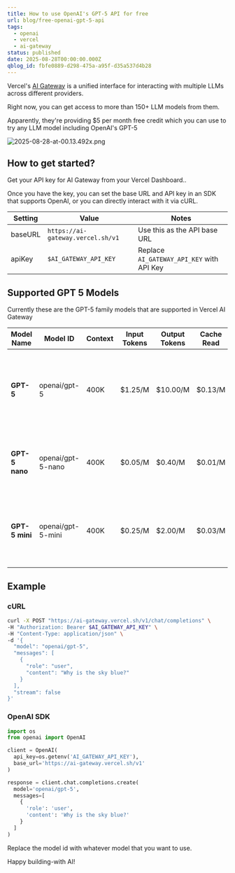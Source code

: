 ```yaml
---
title: How to use OpenAI's GPT-5 API for free
url: blog/free-openai-gpt-5-api
tags:
  - openai
  - vercel
  - ai-gateway
status: published
date: 2025-08-28T00:00:00.000Z
qblog_id: fbfe0889-d298-475a-a95f-d35a537d4b28
---
```


Vercel's [AI Gateway](https://aiengineerguide.com/blog/vercel-ai-gateway/) is a unified interface for interacting with multiple LLMs across different providers. 

Right now, you can get access to more than 150+ LLM models from them.

Apparently, they're providing $5 per month free credit which you can use to try any LLM model including OpenAI's GPT-5 

![2025-08-28-at-00.13.492x.png](https://images.nesin.io/f_auto,q_auto/qblog/AIEngineerGuide/2025-08/lhqgiktlmg6dw6qvh3n7)

## How to get started?
Get your API key for AI Gateway from your Vercel Dashboard..

Once you have the key, you can set the base URL and API key in an SDK that supports OpenAI, or you can directly interact with it via cURL.

| Setting   | Value                               | Notes                                               |
|-----------|-------------------------------------|-----------------------------------------------------|
| baseURL   | `https://ai-gateway.vercel.sh/v1`   | Use this as the API base URL                        |
| apiKey    | `$AI_GATEWAY_API_KEY`               | Replace `AI_GATEWAY_API_KEY` with API Key  |

## Supported GPT 5 Models
Currently these are the GPT-5 family models that are supported in Vercel AI Gateway

| Model Name    | Model ID             | Context | Input Tokens | Output Tokens | Cache Read | Good At |
|---------------|----------------------|---------|--------------|---------------|------------|--------------------|
| **GPT-5**     | openai/gpt-5         | 400K    | $1.25/M      | $10.00/M      | $0.13/M    | Complex reasoning, broad real-world knowledge, code-intensive, and multi-step agentic tasks |
| **GPT-5 nano**| openai/gpt-5-nano    | 400K    | $0.05/M      | $0.40/M       | $0.01/M    | High throughput, excels at simple instruction or classification tasks |
| **GPT-5 mini**| openai/gpt-5-mini    | 400K    | $0.25/M      | $2.00/M       | $0.03/M    | Cost optimized, excels at reasoning/chat tasks with balance of speed, cost, and capability |

## Example

### cURL

```bash
curl -X POST "https://ai-gateway.vercel.sh/v1/chat/completions" \
-H "Authorization: Bearer $AI_GATEWAY_API_KEY" \
-H "Content-Type: application/json" \
-d '{
  "model": "openai/gpt-5",
  "messages": [
    {
      "role": "user",
      "content": "Why is the sky blue?"
    }
  ],
  "stream": false
}'
```

### OpenAI SDK

```python
import os
from openai import OpenAI

client = OpenAI(
  api_key=os.getenv('AI_GATEWAY_API_KEY'),
  base_url='https://ai-gateway.vercel.sh/v1'
)

response = client.chat.completions.create(
  model='openai/gpt-5',
  messages=[
    {
      'role': 'user',
      'content': 'Why is the sky blue?'
    }
  ]
)
```

Replace the model id with whatever model that you want to use.

Happy building-with AI!